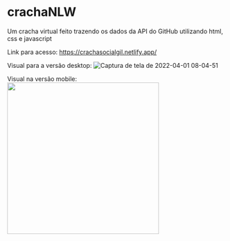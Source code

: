 # crachaNLW
Um cracha virtual feito trazendo os dados da API do GitHub utilizando html, css e javascript

Link para acesso: https://crachasocialgil.netlify.app/

Visual para a versão desktop:
![Captura de tela de 2022-04-01 08-04-51](https://user-images.githubusercontent.com/86432651/161252382-67f401d9-21f2-464e-8c9c-575eda06ee84.png)

Visual na versão mobile:<br>
<img src="https://user-images.githubusercontent.com/86432651/161252955-08ccea18-9147-4d13-a7c9-cde2c22e9aae.jpeg" width="350px">


